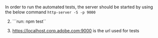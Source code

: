 In order to run the automated tests, the server should be started by using the below command
```http-server -S -p 9000```

2. ```run: npm test`` 

3. https://localhost.corp.adobe.com:9000 is the url used for tests



